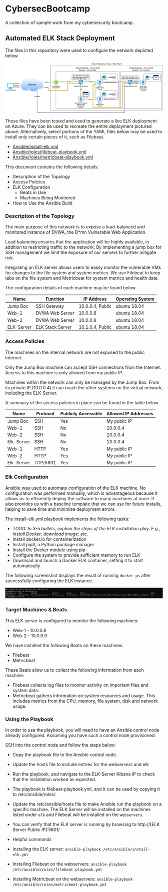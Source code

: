 # CybersecBootcamp
A collection of sample work from my cybersecurity bootcamp.

## Automated ELK Stack Deployment

The files in this repository were used to configure the network depicted below.

![ELK Stack Network Diagram](Diagrams/Wk13-Azure-ELK.png "ELK Stack Network Diagram")

These files have been tested and used to generate a live ELK deployment on Azure. They can be used to recreate the entire deployment pictured above. Alternatively, select portions of the YAML files below may be used to install only certain pieces of it, such as Filebeat.

  - [Ansible/install-elk.yml](Ansible/install-elk.yml)
  - [Ansible/roles/filebeat-playbook.yml](Ansible/roles/filebeat-playbook.yml)
  - [Ansible/roles/metricbeat-playbook.yml](Ansible/roles/metricbeat-playbook.yml)

This document contains the following details:
- Description of the Topology
- Access Policies
- ELK Configuration
  - Beats in Use
  - Machines Being Monitored
- How to Use the Ansible Build


### Description of the Topology

The main purpose of this network is to expose a load-balanced and monitored instance of DVWA, the D\*mn Vulnerable Web Application.

Load balancing ensures that the application will be highly available, in addition to restricting traffic to the network. By implementing a jump box for SSH management we limit the exposure of our servers to further mitigate risk.

Integrating an ELK server allows users to easily monitor the vulnerable VMs for changes to the file system and system metrics. We use Filebeat to keep tabs on the file system and Metricbeat for system metrics and health data.

The configuration details of each machine may be found below.

| Name       | Function         | IP Address       | Operating System |
|------------|------------------|------------------|------------------|
| Jump Box   | SSH Gateway      | 10.0.0.4, Public | ubuntu 18.04     |
| Web-1      | DVWA Web Server  | 10.0.0.8         | ubuntu 18.04     |
| Web-2      | DVWA Web Server  | 10.0.0.9         | ubuntu 18.04     |
| ELK-Server | ELK Stack Server | 10.1.0.4, Public | ubuntu 18.04     |

### Access Policies

The machines on the internal network are not exposed to the public Internet. 

Only the Jump Box machine can accept SSH connections from the Internet. Access to this machine is only allowed from my public IP.

Machines within the network can only be managed by the Jump Box. From its private IP (10.0.0.4) it can reach the other systems on the virtual network, including the ELK-Server.

A summary of the access policies in place can be found in the table below.

| Name       | Protocol | Publicly Accessible | Allowed IP Addresses |
|------------|----------|---------------------|----------------------|
| Jump Box   | SSH      | Yes                 | My public IP         |
| Web-1      | SSH      | No                  | 10.0.0.4             |
| Web-2      | SSH      | No                  | 10.0.0.4             |
| Elk-Server | SSH      | No                  | 10.0.0.4             |
| Web-1      | HTTP     | Yes                 | My public IP         |
| Web-2      | HTTP     | Yes                 | My public IP         |
| Elk-Server | TCP/5601 | Yes                 | My public IP         |

### Elk Configuration

Ansible was used to automate configuration of the ELK machine. No configuration was performed manually, which is advantageous because it allows us to efficiently deploy the software to many machines at once.  It also provides us with a baseline template that we can use for future installs, helping to save time and minimize deployment errors.

The [install-elk.yml](Ansible/install-elk.yml) playbook implements the following tasks:
- _TODO: In 3-5 bullets, explain the steps of the ELK installation play. E.g., install Docker; download image; etc._
- Install docker.io for containerization
- Install pip3, a Python package manager
- Install the Docker module using pip
- Configure the system to provide sufficient memory to run ELK
- Download and launch a Docker ELK container, setting it to start automatically

The following screenshot displays the result of running `docker ps` after successfully configuring the ELK instance.

![docker ps example](Images/ELKserver-DockerPS.png "ELK Server - docker ps example")

### Target Machines & Beats
This ELK server is configured to monitor the following machines:
- Web-1 - 10.0.0.8
- Web-2 - 10.0.0.9

We have installed the following Beats on these machines:
- Filebeat
- Metricbeat

These Beats allow us to collect the following information from each machine:
- Filebeat collects log files to monitor activity on important files and system data.
- Metricbeat gathers information on system resources and usage.  This includes metrics from the CPU, memory, file system, disk and network usage.

### Using the Playbook
In order to use the playbook, you will need to have an Ansible control node already configured. Assuming you have such a control node provisioned: 

SSH into the control node and follow the steps below:
- Copy the playbook file to the Ansible control node.
- Update the hosts file to include entries for the webservers and elk
- Run the playbook, and navigate to the ELK-Server Kibana IP to check that the installation worked as expected.

- The playbook is filebeat-playbook.yml, and it can be used by copying it to /etc/ansible/roles/
- Update the /etc/ansible/hosts file to make Ansible run the playbook on a specific machine. The ELK Server will be installed on the machines listed under `elk` and Filebeat will be installed on the `webservers`.
- You can verify that the ELK server is running by browsing to http://\[ELK Server Public IP]:5601/

- Helpful commands
- Installing the ELK server: `ansible-playbook /etc/ansible/install-elk.yml`
- Installing Filebeat on the webservers: `ansible-playbook /etc/ansible/roles/filebeat-playbook.yml`
- Installing Metricbeat on the webservers: `ansible-playbook /etc/ansible/roles/metricbeat-playbook.yml`